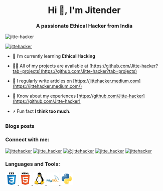 
<!---
Jitte-hacker/Jitte-hacker is a ✨ special ✨ repository because its `README.md` (this file) appears on your GitHub profile.
You can click the Preview link to take a look at your changes.
--->

<h1 align="center">Hi 👋, I'm Jitender</h1>
<h3 align="center">A passionate Ethical Hacker from India</h3>

<p align="left"> <img src="https://komarev.com/ghpvc/?username=jitte-hacker&label=Profile%20views&color=0e75b6&style=flat" alt="jitte-hacker" /> </p>

<p align="left"> <a href="https://twitter.com/jittehacker" target="blank"><img src="https://img.shields.io/twitter/follow/jittehacker?logo=twitter&style=for-the-badge" alt="jittehacker" /></a> </p>

- 🌱 I’m currently learning **Ethical Hacking**

- 👨‍💻 All of my projects are available at [https://github.com/Jitte-hacker?tab=projects](https://github.com/Jitte-hacker?tab=projects)

- 📝 I regularly write articles on [https://jittehacker.medium.com](https://jittehacker.medium.com/)

- 📄 Know about my experiences [https://github.com/Jitte-hacker](https://github.com/Jitte-hacker)

- ⚡ Fun fact **I think too much.**

### Blogs posts
<!-- BLOG-POST-LIST:START -->
<!-- BLOG-POST-LIST:END -->

<h3 align="left">Connect with me:</h3>
<p align="left">
<a href="https://twitter.com/jittehacker" target="blank"><img align="center" src="https://raw.githubusercontent.com/rahuldkjain/github-profile-readme-generator/master/src/images/icons/Social/twitter.svg" alt="jittehacker" height="30" width="40" /></a>
<a href="https://instagram.com/jitte_hacker" target="blank"><img align="center" src="https://raw.githubusercontent.com/rahuldkjain/github-profile-readme-generator/master/src/images/icons/Social/instagram.svg" alt="jitte_hacker" height="30" width="40" /></a>
<a href="https://medium.com/@jittehacker" target="blank"><img align="center" src="https://raw.githubusercontent.com/rahuldkjain/github-profile-readme-generator/master/src/images/icons/Social/medium.svg" alt="@jittehacker" height="30" width="40" /></a>
<a href="https://www.hackerrank.com/jitte_hacker" target="blank"><img align="center" src="https://raw.githubusercontent.com/rahuldkjain/github-profile-readme-generator/master/src/images/icons/Social/hackerrank.svg" alt="jitte_hacker" height="30" width="40" /></a>
<a href="https://auth.geeksforgeeks.org/user/jittehacker" target="blank"><img align="center" src="https://raw.githubusercontent.com/rahuldkjain/github-profile-readme-generator/master/src/images/icons/Social/geeks-for-geeks.svg" alt="jittehacker" height="30" width="40" /></a>
</p>

<h3 align="left">Languages and Tools:</h3>
<p align="left"> <a href="https://www.w3schools.com/css/" target="_blank" rel="noreferrer"> <img src="https://raw.githubusercontent.com/devicons/devicon/master/icons/css3/css3-original-wordmark.svg" alt="css3" width="40" height="40"/> </a> <a href="https://www.w3.org/html/" target="_blank" rel="noreferrer"> <img src="https://raw.githubusercontent.com/devicons/devicon/master/icons/html5/html5-original-wordmark.svg" alt="html5" width="40" height="40"/> </a> <a href="https://www.linux.org/" target="_blank" rel="noreferrer"> <img src="https://raw.githubusercontent.com/devicons/devicon/master/icons/linux/linux-original.svg" alt="linux" width="40" height="40"/> </a> <a href="https://www.mysql.com/" target="_blank" rel="noreferrer"> <img src="https://raw.githubusercontent.com/devicons/devicon/master/icons/mysql/mysql-original-wordmark.svg" alt="mysql" width="40" height="40"/> </a> <a href="https://www.python.org" target="_blank" rel="noreferrer"> <img src="https://raw.githubusercontent.com/devicons/devicon/master/icons/python/python-original.svg" alt="python" width="40" height="40"/> </a> </p>


